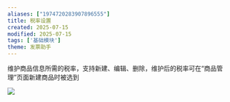 ```yaml
---
aliases: ["1974720283907896555"]
title: 税率设置
created: 2025-07-15
modified: 2025-07-15
tags: ['基础模块']
theme: 发票助手
---
```


维护商品信息所需的税率，支持新建、编辑、删除，维护后的税率可在“商品管理”页面新建商品时被选到

![](https://myhelpdoc.oss-cn-heyuan.aliyuncs.com/mdimages/3c142f03d52d00ba45b7f06caf8f4684.jpg)